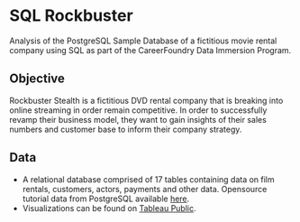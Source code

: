 # **SQL Rockbuster**
Analysis of the PostgreSQL Sample Database of a fictitious movie rental company using SQL as part of the CareerFoundry Data Immersion Program.

## **Objective**
Rockbuster Stealth is a fictitious DVD rental company that is breaking into online streaming in order remain competitive. In order to successfully revamp their business model, they want to gain insights of their sales numbers and customer base to inform their company strategy.

## **Data**
- A relational database comprised of 17 tables containing data on film rentals, customers, actors, payments and other data. Opensource tutorial data from PostgreSQL available [here](http://www.postgresqltutorial.com/wp-content/uploads/2019/05/dvdrental.zip).
- Visualizations can be found on [Tableau Public](https://public.tableau.com/app/profile/samantha.fitzsimmons).
